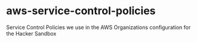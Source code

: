# aws-service-control-policies
Service Control Policies we use in the AWS Organizations configuration for the Hacker Sandbox
